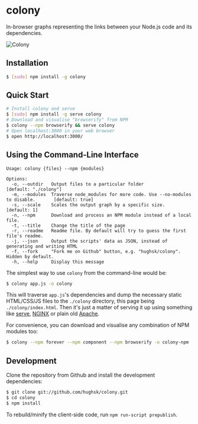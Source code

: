 # colony

In-browser graphs representing the links between your Node.js code and its
dependencies.

![Colony](http://hughsk.github.com/colony/img/screenshot-semi.png)

## Installation

``` bash
$ [sudo] npm install -g colony
```

## Quick Start

``` bash
# Install colony and serve
$ [sudo] npm install -g serve colony
# Download and visualise "browserify" from NPM
$ colony --npm browserify && serve colony
# Open localhost:3000 in your web browser
$ open http://localhost:3000/
```

## Using the Command-Line Interface

```
Usage: colony {files} --npm {modules}

Options:
  -o, --outdir   Output files to a particular folder                                     [default: "./colony"]
  -m, --modules  Traverse node_modules for more code. Use --no-modules to disable.       [default: true]
  -s, --scale    Scales the output graph by a specific size.                             [default: 1]
  -n, --npm      Download and process an NPM module instead of a local file.
  -t, --title    Change the title of the page
  -r, --readme   Readme file. By default will try to guess the first file's readme.
  -j, --json     Output the scripts' data as JSON, instead of generating and writing HTML
  -f, --fork     "Fork me on Github" button, e.g. "hughsk/colony". Hidden by default.
  -h, --help     Display this message
```

The simplest way to use `colony` from the command-line would be:

``` bash
$ colony app.js -o colony
```

This will traverse `app.js`'s dependencies and dump the necessary static
HTML/CSS/JS files to the `./colony` directory, this page being
`./colony/index.html`. Then it's just a matter of serving it up using something
like [serve](http://npm.im/serve), [NGINX](http://nginx.org) or plain old 
[Apache](http://apache.org/).

For convenience, you can download and visualise any combination of NPM modules
too:

``` bash
$ colony --npm forever --npm component --npm browserify -o colony-npm
```

## Development

Clone the repository from Github and install the development dependencies:

``` bash
$ git clone git://github.com/hughsk/colony.git
$ cd colony
$ npm install
```

To rebuild/minify the client-side code, run `npm run-script prepublish`.
